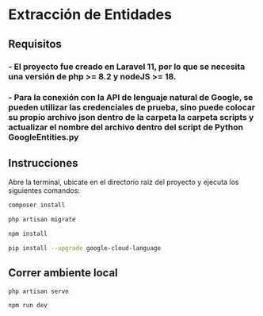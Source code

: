 # Extracción de Entidades

## Requisitos

### - El proyecto fue creado en Laravel 11, por lo que se necesita una versión de php >= 8.2 y nodeJS >= 18.
### - Para la conexión con la API de lenguaje natural de Google, se pueden utilizar las credenciales de prueba, sino puede colocar su propio archivo json dentro de la carpeta la carpeta scripts y actualizar el nombre del archivo dentro del script de Python GoogleEntities.py 
## Instrucciones
Abre la terminal, ubicate en el directorio raiz del proyecto y ejecuta los siguientes comandos:

```sh
composer install
```
```sh
php artisan migrate
```
```sh
npm install
```
```sh
pip install --upgrade google-cloud-language
```

## Correr ambiente local
```sh
php artisan serve
```
```sh
npm run dev
```
